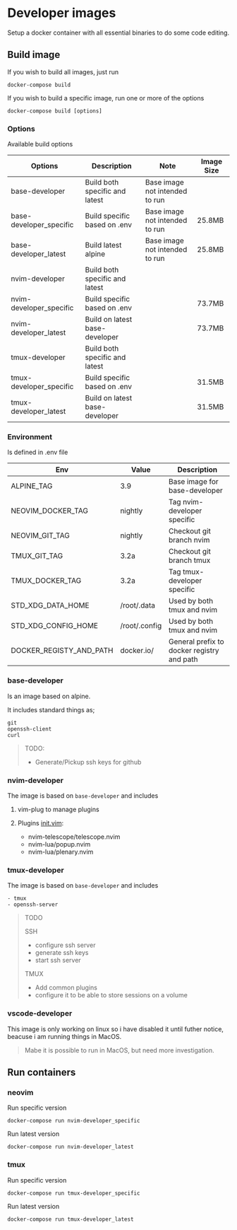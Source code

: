 # Developer images

Setup a docker container with all essential binaries to do some code editing.

## Build image

If you wish to build all images, just run

    docker-compose build

If you wish to build a specific image, run one or more of the options

    docker-compose build [options]

### Options

Available build options

| Options                 | Description                    | Note                           | Image Size |
| ----------------------- | ------------------------------ | ------------------------------ | ---------- |
| base-developer          | Build both specific and latest | Base image not intended to run |            |
| base-developer_specific | Build specific based on .env   | Base image not intended to run | 25.8MB     |
| base-developer_latest   | Build latest alpine            | Base image not intended to run | 25.8MB     |
| nvim-developer          | Build both specific and latest |                                |            |
| nvim-developer_specific | Build specific based on .env   |                                | 73.7MB     |
| nvim-developer_latest   | Build on latest base-developer |                                | 73.7MB     |
| tmux-developer          | Build both specific and latest |                                |            |
| tmux-developer_specific | Build specific based on .env   |                                | 31.5MB     |
| tmux-developer_latest   | Build on latest base-developer |                                | 31.5MB     |

### Environment

Is defined in .env file

| Env                     | Value         | Description                                |
| ----------------------- | ------------- | ------------------------------------------ |
| ALPINE_TAG              | 3.9           | Base image for base-developer              |
| NEOVIM_DOCKER_TAG       | nightly       | Tag nvim-developer specific                |
| NEOVIM_GIT_TAG          | nightly       | Checkout git branch nvim                   |
| TMUX_GIT_TAG            | 3.2a          | Checkout git branch tmux                   |
| TMUX_DOCKER_TAG         | 3.2a          | Tag tmux-developer specific                |
| STD_XDG_DATA_HOME       | /root/.data   | Used by both tmux and nvim                 |
| STD_XDG_CONFIG_HOME     | /root/.config | Used by both tmux and nvim                 |
| DOCKER_REGISTY_AND_PATH | docker.io/    | General prefix to docker registry and path |

### base-developer

Is an image based on alpine.

It includes standard things as;

    git
    openssh-client
    curl

> TODO:
> * Generate/Pickup ssh keys for github

### nvim-developer

The image is based on `base-developer` and includes

1. vim-plug to manage plugins

2. Plugins [init.vim](./initvim):

   - nvim-telescope/telescope.nvim
   - nvim-lua/popup.nvim
   - nvim-lua/plenary.nvim

### tmux-developer

The image is based on `base-developer` and includes

    - tmux
    - openssh-server

> TODO 
>
>  SSH
>  * configure ssh server
>  * generate ssh keys
>  * start ssh server
>
>  TMUX 
>  * Add common plugins
>  * configure it to be able to store sessions on a volume

### vscode-developer

This image is only working on linux so i have disabled it until futher notice, beacuse i am running things in MacOS.

> Mabe it is possible to run in MacOS, but need more investigation.

## Run containers

### neovim

Run specific version

    docker-compose run nvim-developer_specific

Run latest version

    docker-compose run nvim-developer_latest

### tmux

Run specific version

    docker-compose run tmux-developer_specific

Run latest version

    docker-compose run tmux-developer_latest
